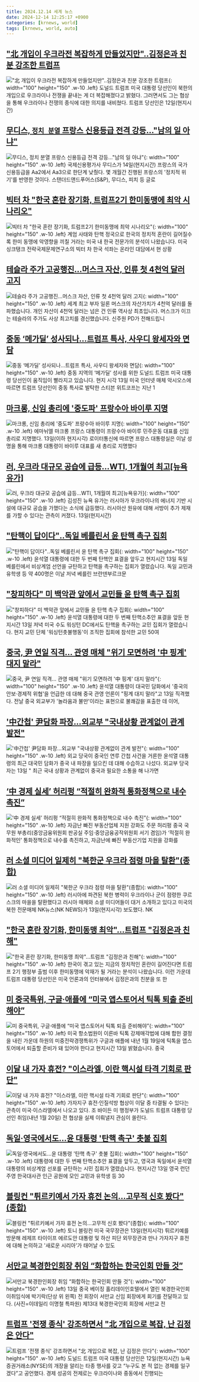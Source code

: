 ```yaml
---
title: 2024.12.14 세계 뉴스
date: 2024-12-14 12:25:17 +0900
categories: [krnews, world]
tags: [krnews, world, auto]
---
```

## ["北 개입이 우크라전 복잡하게 만들었지만"..김정은과 친분 강조한 트럼프](https://n.news.naver.com/mnews/article/014/0005281851)

!["北 개입이 우크라전 복잡하게 만들었지만"..김정은과 친분 강조한 트럼프](https://mimgnews.pstatic.net/image/origin/014/2024/12/13/5281851.jpg?type=nf220_150){: width="100" height="150" .w-10 .left}
도널드 트럼프 미국 대통령 당선인이 북한의 개입으로 우크라이나 전쟁을 끝내는 게 더 복잡해졌다고 밝혔다. 그러면서도 그는 협상을 통해 우크라이나 전쟁의 종식에 대한 의지를 내비쳤다. 트럼프 당선인은 12일(현지시간)

## [무디스, `정치 분열` 프랑스 신용등급 전격 강등…"남의 일 아냐"](https://n.news.naver.com/mnews/article/029/0002922690)

![무디스, `정치 분열` 프랑스 신용등급 전격 강등…"남의 일 아냐"](https://mimgnews.pstatic.net/image/origin/029/2024/12/14/2922690.jpg?type=nf220_150){: width="100" height="150" .w-10 .left}
국제신용평가사 무디스가 14일(현지시간) 프랑스의 국가 신용등급을 Aa2에서 Aa3으로 한단계 낮췄다. 몇 개월간 진행된 프랑스의 '정치적 위기'를 반영한 것이다. 스탠더드앤드푸어스(S&P), 무디스, 피치 등 글로

## [빅터 차 "한국 혼란 장기화, 트럼프2기 한미동맹에 최악 시나리오"](https://n.news.naver.com/mnews/article/052/0002127094)

![빅터 차 "한국 혼란 장기화, 트럼프2기 한미동맹에 최악 시나리오"](https://mimgnews.pstatic.net/image/origin/052/2024/12/13/2127094.jpg?type=nf220_150){: width="100" height="150" .w-10 .left}
계엄 사태와 탄핵 정국으로 한국의 정치적 혼란이 길어질수록 한미 동맹에 악영향을 끼칠 거라는 미국 내 한국 전문가의 분석이 나왔습니다. 미국 싱크탱크 전략국제문제연구소의 빅터 차 한국 석좌는 온라인 대담에서 현 상황

## [테슬라 주가 고공행진…머스크 자산, 인류 첫 4천억 달러 고지](https://n.news.naver.com/mnews/article/422/0000698072)

![테슬라 주가 고공행진…머스크 자산, 인류 첫 4천억 달러 고지](https://mimgnews.pstatic.net/image/origin/422/2024/12/13/698072.jpg?type=nf220_150){: width="100" height="150" .w-10 .left}
세계 최고 부자 일론 머스크의 자산가치가 4천억 달러를 돌파했습니다. 개인 자산이 4천억 달러는 넘은 건 인류 역사상 최초입니다. 머스크가 이끄는 테슬라의 주가도 사상 최고치를 경신했습니다. 신주원 PD가 전해드립니

## [중동 ‘메가딜’ 성사되나…트럼프 특사, 사우디 왕세자와 면담](https://n.news.naver.com/mnews/article/056/0011857012)

![중동 ‘메가딜’ 성사되나…트럼프 특사, 사우디 왕세자와 면담](https://mimgnews.pstatic.net/image/origin/056/2024/12/14/11857012.jpg?type=nf220_150){: width="100" height="150" .w-10 .left}
중동 지역의 ‘메가딜’ 성사를 위한 도널드 트럼프 미국 대통령 당선인이 움직임이 빨라지고 있습니다. 현지 시각 13일 미국 인터넷 매체 악시오스에 따르면 트럼프 당선인이 중동 특사로 발탁한 스티븐 위트코프는 지난 1

## [마크롱, 신임 총리에 '중도파' 프랑수아 바이루 지명](https://n.news.naver.com/mnews/article/417/0001045249)

![마크롱, 신임 총리에 '중도파' 프랑수아 바이루 지명](https://mimgnews.pstatic.net/image/origin/417/2024/12/13/1045249.jpg?type=nf220_150){: width="100" height="150" .w-10 .left}
에마뉘엘 마크롱 프랑스 대통령이 프랑수아 바이루 민주운동 대표를 신임 총리로 지명했다. 13일(이하 현지시각) 로이터통신에 따르면 프랑스 대통령실은 이날 성명을 통해 마크롱 대통령이 바이루 대표를 새 총리로 지명했다

## [러, 우크라 대규모 공습에 급등…WTI, 1개월여 최고[뉴욕유가]](https://n.news.naver.com/mnews/article/001/0015105087)

![러, 우크라 대규모 공습에 급등…WTI, 1개월여 최고[뉴욕유가]](https://mimgnews.pstatic.net/image/origin/001/2024/12/14/15105087.jpg?type=nf220_150){: width="100" height="150" .w-10 .left}
김성진 뉴욕 유가는 러시아가 우크라이나의 에너지 기반 시설에 대규모 공습을 가했다는 소식에 급등했다. 러시아산 원유에 대해 서방이 추가 제재를 가할 수 있다는 관측이 커졌다. 13일(현지시간)

## ["탄핵이 답이다"‥독일 베를린서 윤 탄핵 촉구 집회](https://n.news.naver.com/mnews/article/214/0001393614)

!["탄핵이 답이다"‥독일 베를린서 윤 탄핵 촉구 집회](https://mimgnews.pstatic.net/image/origin/214/2024/12/14/1393614.jpg?type=nf220_150){: width="100" height="150" .w-10 .left}
윤석열 대통령에 대한 두 번째 탄핵안 표결을 앞두고 현지시간 13일 독일 베를린에서 비상계엄 선언을 규탄하고 탄핵을 촉구하는 집회가 열렸습니다. 독일 교민과 유학생 등 약 400명은 이날 저녁 베를린 브란덴부르크문

## ["창피하다" 미 백악관 앞에서 교민들 윤 탄핵 촉구 집회](https://n.news.naver.com/mnews/article/214/0001393635)

!["창피하다" 미 백악관 앞에서 교민들 윤 탄핵 촉구 집회](https://mimgnews.pstatic.net/image/origin/214/2024/12/14/1393635.jpg?type=nf220_150){: width="100" height="150" .w-10 .left}
윤석열 대통령에 대한 두 번째 탄핵소추안 표결을 앞둔 현지시간 13일 저녁 미국 수도 워싱턴 DC에서도 탄핵을 촉구하는 교민 집회가 열렸습니다. 현지 교민 단체 '워싱턴촛불행동'이 조직한 집회에 참석한 교민 50여

## [중국, 尹 연일 직격... 관영 매체 "위기 모면하려 '中 핑계' 대지 말라"](https://n.news.naver.com/mnews/article/469/0000838654)

![중국, 尹 연일 직격... 관영 매체 "위기 모면하려 '中 핑계' 대지 말라"](https://mimgnews.pstatic.net/image/origin/469/2024/12/13/838654.jpg?type=nf220_150){: width="100" height="150" .w-10 .left}
윤석열 대통령이 대국민 담화에서 '중국의 안보·경제적 위협'을 언급한 데 대해 중국 관영 언론이 "핑계 대지 말라"고 13일 직격했다. 전날 중국 외교부가 '놀라움과 불만'이라는 표현으로 불쾌감을 표출한 데 이어,

## ['中간첩' 尹담화 파장…외교부 "국내상황 관계없이 관계 발전"](https://n.news.naver.com/mnews/article/003/0012960718)

!['中간첩' 尹담화 파장…외교부 "국내상황 관계없이 관계 발전"](https://mimgnews.pstatic.net/image/origin/003/2024/12/13/12960718.jpg?type=nf220_150){: width="100" height="150" .w-10 .left}
외교 당국이 중국인 연루 간첩 사건을 거론한 윤석열 대통령의 최근 대국민 담화가 중국 내 파장을 일으킨 데 대해 수습하고 나섰다. 외교부 당국자는 13일 " 최근 국내 상황과 관계없이 중국과 필요한 소통을 해 나가면

## [‘中 경제 실세’ 허리펑 “적절히 완화적 통화정책으로 내수 촉진”](https://n.news.naver.com/mnews/article/016/0002402164)

![‘中 경제 실세’ 허리펑 “적절히 완화적 통화정책으로 내수 촉진”](https://mimgnews.pstatic.net/image/origin/016/2024/12/13/2402164.jpg?type=nf220_150){: width="100" height="150" .w-10 .left}
자금난 빠진 부동산업체 지원 강화도 주문 허리펑 중국 국무원 부총리(중앙금융위원회 판공실 주임·중앙금융공작위원회 서기 겸임)가 ‘적절히 완화적인’ 통화정책으로 내수를 촉진하고, 자금난에 빠진 부동산기업 지원을 강화를

## [러 소셜 미디어 일제히 "북한군 우크라 점령 마을 탈환"(종합)](https://n.news.naver.com/mnews/article/003/0012961372)

![러 소셜 미디어 일제히 "북한군 우크라 점령 마을 탈환"(종합)](https://mimgnews.pstatic.net/image/origin/003/2024/12/14/12961372.jpg?type=nf220_150){: width="100" height="150" .w-10 .left}
러시아에 파견된 북한 병력이 우크라이나 군이 점령한 쿠르스크의 마을을 탈환했다고 러시아 매체와 소셜 미디어들이 대거 소개하고 있다고 미국의 북한 전문매체 NK뉴스(NK NEWS)가 13일(현지시각) 보도했다. NK

## ["한국 혼란 장기화, 한미동맹 최악"…트럼프 "김정은과 친해"](https://n.news.naver.com/mnews/article/422/0000698012)

!["한국 혼란 장기화, 한미동맹 최악"…트럼프 "김정은과 친해"](https://mimgnews.pstatic.net/image/origin/422/2024/12/13/698012.jpg?type=nf220_150){: width="100" height="150" .w-10 .left}
한국이 겪고 있는 지금의 정치적인 혼란이 길어진다면 트럼프 2기 행정부 출범 이후 한미동맹에 악재가 될 거라는 분석이 나왔습니다. 이런 가운데 트럼프 대통령 당선인은 미국 언론과의 인터뷰에서 김정은과의 친분을 또 한

## [미 중국특위, 구글·애플에 “미국 앱스토어서 틱톡 퇴출 준비해야”](https://n.news.naver.com/mnews/article/056/0011856941)

![미 중국특위, 구글·애플에 “미국 앱스토어서 틱톡 퇴출 준비해야”](https://mimgnews.pstatic.net/image/origin/056/2024/12/14/11856941.jpg?type=nf220_150){: width="100" height="150" .w-10 .left}
미국 항소법원이 이른바 틱톡 강제매각법에 대해 합헌 결정을 내린 가운데 하원의 미중전략경쟁특위가 구글과 애플에 내년 1월 19일에 틱톡을 앱스토어에서 퇴출할 준비가 돼 있어야 한다고 현지시간 13일 밝혔습니다. 중국

## [이달 내 가자 휴전? "이스라엘, 이란 핵시설 타격 기회로 판단"](https://n.news.naver.com/mnews/article/025/0003407684)

![이달 내 가자 휴전? "이스라엘, 이란 핵시설 타격 기회로 판단"](https://mimgnews.pstatic.net/image/origin/025/2024/12/13/3407684.jpg?type=nf220_150){: width="100" height="150" .w-10 .left}
가자지구 휴전·인질석방 협상이 이달 중 타결될 수 있다는 관측이 미국·이스라엘에서 나오고 있다. 조 바이든 미 행정부가 도널드 트럼프 대통령 당선인 취임(내년 1월 20일) 전 협상을 실제 이뤄낼지 관심이 쏠린다.

## [독일·영국에서도…윤 대통령 '탄핵 촉구' 촛불 집회](https://n.news.naver.com/mnews/article/422/0000698239)

![독일·영국에서도…윤 대통령 '탄핵 촉구' 촛불 집회](https://mimgnews.pstatic.net/image/origin/422/2024/12/14/698239.jpg?type=nf220_150){: width="100" height="150" .w-10 .left}
대통령에 대한 두 번째 탄핵소추안 표결을 앞두고, 영국과 독일에서 윤석열 대통령의 비상계엄 선포를 규탄하는 시민 집회가 열렸습니다. 현지시간 13일 영국 런던 주영 한국대사관 인근 공원에 모인 교민과 유학생 등 30

## [블링컨 "튀르키예서 가자 휴전 논의…고무적 신호 봤다"(종합)](https://n.news.naver.com/mnews/article/003/0012961296)

![블링컨 "튀르키예서 가자 휴전 논의…고무적 신호 봤다"(종합)](https://mimgnews.pstatic.net/image/origin/003/2024/12/14/12961296.jpg?type=nf220_150){: width="100" height="150" .w-10 .left}
토니 블링컨 미국 국무장관은 13일(현지시각) 튀르키예를 방문해 레제프 타이이프 에르도안 대통령 및 하산 피단 외무장관과 만나 가자지구 휴전에 대해 논의하고 '새로운 시리아'가 태어날 수 있도

## [서만교 북경한인회장 취임 “화합하는 한국인회 만들 것”](https://n.news.naver.com/mnews/article/018/0005905941)

![서만교 북경한인회장 취임 “화합하는 한국인회 만들 것”](https://mimgnews.pstatic.net/image/origin/018/2024/12/13/5905941.jpg?type=nf220_150){: width="100" height="150" .w-10 .left}
13일 중국 베이징 홀리데이인호텔에서 열린 북경한국인회 이취임식에 박기락(단상 위 왼쪽) 전 회장이 서만교 신임 회장에게 회기를 전달하고 있다. (사진=이데일리 이명철 특파원) 제13대 북경한국인회 회장에 서만교 전

## [트럼프 '전쟁 종식' 강조하면서 "北 개입으로 복잡, 난 김정은 안다"](https://n.news.naver.com/mnews/article/025/0003407687)

![트럼프 '전쟁 종식' 강조하면서 "北 개입으로 복잡, 난 김정은 안다"](https://mimgnews.pstatic.net/image/origin/025/2024/12/13/3407687.jpg?type=nf220_150){: width="100" height="150" .w-10 .left}
도널드 트럼프 미국 대통령 당선인은 12일(현지시간) 뉴욕증권거래소(NYSE)의 개장을 알리는 타종 행사를 갖고 “누구도 본 적 없는 경제를 일구겠다”고 공언했다. 경제 성공의 전제로는 우크라이나와 중동에서 진행되는

